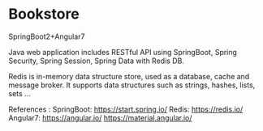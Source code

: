 # Bookstore
SpringBoot2+Angular7

Java web application includes RESTful API using SpringBoot, Spring Security, Spring Session, Spring Data with Redis DB.

Redis is in-memory data structure store, used as a database, cache and message broker. It supports data structures such as strings, hashes,
lists, sets ...

References :
SpringBoot: https://start.spring.io/
Redis: https://redis.io/
Angular7: https://angular.io/
          https://material.angular.io/


